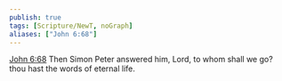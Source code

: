 ```yaml
---
publish: true
tags: [Scripture/NewT, noGraph]
aliases: ["John 6:68"]
---
```

[John 6:68](https://churchofjesuschrist.org/study/scriptures/nt/john/6?lang=eng&id=p68#p68) Then Simon Peter answered him, Lord, to whom shall we go? thou hast the words of eternal life.
